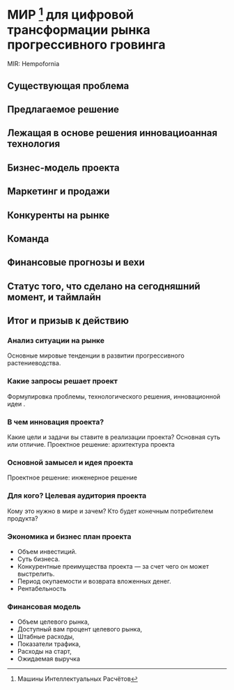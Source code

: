 # МИР [^MIR] для цифровой трансформации рынка прогрессивного гровинга <br>
MIR: Hempofornia

## Существующая проблема
## Предлагаемое решение
## Лежащая в основе решения инновациоанная технология
## Бизнес-модель проекта
## Маркетинг и продажи
## Конкуренты на рынке
## Команда
## Финансовые прогнозы и вехи
## Статус того, что сделано на сегодняшний момент, и таймлайн
## Итог и призыв к действию



### Анализ ситуации на рынке
Основные мировые тенденции в развитии прогрессивного растениеводства.

### Какие запросы решает проект
Формулировка проблемы, технологического решения, инновационной идеи .

### В чем инновация проекта?
Какие цели и задачи вы ставите в реализации проекта? Основная суть или отличие.
Проектное решение: архитектура проекта

### Основной замысел и идея проекта
Проектное решение: инженерное решение

### Для кого? Целевая аудитория проекта
Кому это нужно в мире и зачем?  Кто будет конечным потребителем продукта?

### Экономика и бизнес план проекта
- Объем инвестиций.
- Суть бизнеса.
- Конкурентные преимущества проекта — за счет чего он может выстрелить.
- Период окупаемости и возврата вложенных денег.
- Рентабельность

### Финансовая модель
- Объем целевого рынка, 
- Доступный вам процент целевого рынка, 
- Штабные расходы, 
- Показатели трафика,
- Расходы на старт, 
- Ожидаемая выручка

[^MIR]: Машины Интеллектуальных Расчётов